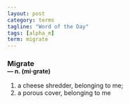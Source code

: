 ```yaml
---
layout: post
category: terms
tagline: "Word of the Day"
tags: [alpha_m]
term: migrate
---
```


<h3>Migrate<br/> <small>&mdash; n. (mi<span>&middot;</span>grate)</small></h3>
<p><ol><li>a cheese shredder, belonging to me;</li>
<li>a porous cover, belonging to me</li>
</ol></p>
